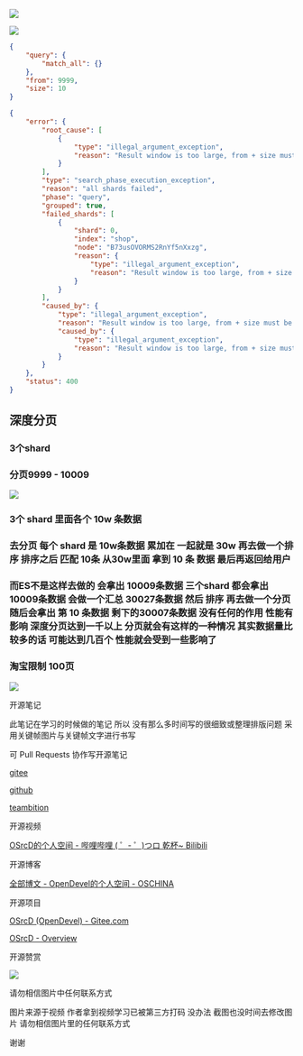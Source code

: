 

![](https://tcs.teambition.net/storage/3121b6b0043895234de465452e6a6851f8ad?Signature=eyJhbGciOiJIUzI1NiIsInR5cCI6IkpXVCJ9.eyJBcHBJRCI6IjU5Mzc3MGZmODM5NjMyMDAyZTAzNThmMSIsIl9hcHBJZCI6IjU5Mzc3MGZmODM5NjMyMDAyZTAzNThmMSIsIl9vcmdhbml6YXRpb25JZCI6IiIsImV4cCI6MTYxMDcwMjY1MCwiaWF0IjoxNjEwMDk3ODUwLCJyZXNvdXJjZSI6Ii9zdG9yYWdlLzMxMjFiNmIwMDQzODk1MjM0ZGU0NjU0NTJlNmE2ODUxZjhhZCJ9.QOKVRspueQKtYbiiw2n25vxIHJma3r02iBvOHxTfWmU&download=2020-09-17%20175556.png "")

![](https://tcs.teambition.net/storage/3121cead397d5f3d9da1559993cd11e0c638?Signature=eyJhbGciOiJIUzI1NiIsInR5cCI6IkpXVCJ9.eyJBcHBJRCI6IjU5Mzc3MGZmODM5NjMyMDAyZTAzNThmMSIsIl9hcHBJZCI6IjU5Mzc3MGZmODM5NjMyMDAyZTAzNThmMSIsIl9vcmdhbml6YXRpb25JZCI6IiIsImV4cCI6MTYxMDcwMjY1MCwiaWF0IjoxNjEwMDk3ODUwLCJyZXNvdXJjZSI6Ii9zdG9yYWdlLzMxMjFjZWFkMzk3ZDVmM2Q5ZGExNTU5OTkzY2QxMWUwYzYzOCJ9.zFUaf1EetQfSimy-HxJGS8iFIlDCQS0oeFvbtB37_w4&download=image.png "")

```json
{
    "query": {
        "match_all": {}
    },
    "from": 9999,
    "size": 10
}

```

```json
{
    "error": {
        "root_cause": [
            {
                "type": "illegal_argument_exception",
                "reason": "Result window is too large, from + size must be less than or equal to: [10000] but was [10009]. See the scroll api for a more efficient way to request large data sets. This limit can be set by changing the [index.max_result_window] index level setting."
            }
        ],
        "type": "search_phase_execution_exception",
        "reason": "all shards failed",
        "phase": "query",
        "grouped": true,
        "failed_shards": [
            {
                "shard": 0,
                "index": "shop",
                "node": "B73usOVORMS2RnYf5nXxzg",
                "reason": {
                    "type": "illegal_argument_exception",
                    "reason": "Result window is too large, from + size must be less than or equal to: [10000] but was [10009]. See the scroll api for a more efficient way to request large data sets. This limit can be set by changing the [index.max_result_window] index level setting."
                }
            }
        ],
        "caused_by": {
            "type": "illegal_argument_exception",
            "reason": "Result window is too large, from + size must be less than or equal to: [10000] but was [10009]. See the scroll api for a more efficient way to request large data sets. This limit can be set by changing the [index.max_result_window] index level setting.",
            "caused_by": {
                "type": "illegal_argument_exception",
                "reason": "Result window is too large, from + size must be less than or equal to: [10000] but was [10009]. See the scroll api for a more efficient way to request large data sets. This limit can be set by changing the [index.max_result_window] index level setting."
            }
        }
    },
    "status": 400
}

```

## 深度分页

### 3个shard

### 分页9999 - 10009

![](https://tcs.teambition.net/storage/31215f48ada9dd9ba48ad76317024b9bf50a?Signature=eyJhbGciOiJIUzI1NiIsInR5cCI6IkpXVCJ9.eyJBcHBJRCI6IjU5Mzc3MGZmODM5NjMyMDAyZTAzNThmMSIsIl9hcHBJZCI6IjU5Mzc3MGZmODM5NjMyMDAyZTAzNThmMSIsIl9vcmdhbml6YXRpb25JZCI6IiIsImV4cCI6MTYxMDcwMjY1MCwiaWF0IjoxNjEwMDk3ODUwLCJyZXNvdXJjZSI6Ii9zdG9yYWdlLzMxMjE1ZjQ4YWRhOWRkOWJhNDhhZDc2MzE3MDI0YjliZjUwYSJ9.5D539gDMyxFv0nhzbte4Y9LWoss-n9VH2hEMFuFRjzI&download=image.png "")

### 3个 shard 里面各个 10w 条数据

### 去分页 每个 shard 是 10w条数据 累加在 一起就是 30w  再去做一个排序 排序之后 匹配 10条 从30w里面 拿到 10 条 数据 最后再返回给用户 

### 而ES不是这样去做的 会拿出 10009条数据  三个shard 都会拿出10009条数据 会做一个汇总 30027条数据 然后 排序 再去做一个分页 随后会拿出 第 10 条数据  剩下的30007条数据 没有任何的作用 性能有影响 深度分页达到一千以上 分页就会有这样的一种情况 其实数据量比较多的话 可能达到几百个 性能就会受到一些影响了 

### 淘宝限制 100页

![](https://tcs.teambition.net/storage/31219227f6ad829e19e75e92d054ec827f78?Signature=eyJhbGciOiJIUzI1NiIsInR5cCI6IkpXVCJ9.eyJBcHBJRCI6IjU5Mzc3MGZmODM5NjMyMDAyZTAzNThmMSIsIl9hcHBJZCI6IjU5Mzc3MGZmODM5NjMyMDAyZTAzNThmMSIsIl9vcmdhbml6YXRpb25JZCI6IiIsImV4cCI6MTYxMDcwMjY1MCwiaWF0IjoxNjEwMDk3ODUwLCJyZXNvdXJjZSI6Ii9zdG9yYWdlLzMxMjE5MjI3ZjZhZDgyOWUxOWU3NWU5MmQwNTRlYzgyN2Y3OCJ9.b9WP4Kh3EN8UQJ6D0uLzV8kiWO1rR6CaZWkR0vnsQ7A&download=image.png "")







开源笔记

此笔记在学习的时候做的笔记 所以 没有那么多时间写的很细致或整理排版问题 采用关键帧图片与关键帧文字进行书写 

可 Pull Requests 协作写开源笔记

[gitee](https://gitee.com/opendevel/java-for-linux)

[github](https://github.com/OSrcD/java-for-linux)

[teambition](https://www.teambition.com/project/5ff1a6330b58d3e798744991?from=invite)

开源视频

[OSrcD的个人空间 - 哔哩哔哩 ( ゜- ゜)つロ 乾杯~ Bilibili](https://space.bilibili.com/77266754)

开源博客

[全部博文 - OpenDevel的个人空间 - OSCHINA](https://my.oschina.net/u/4675154?tab=newest&catalogId=0)

开源项目

[OSrcD (OpenDevel) - Gitee.com](https://gitee.com/OpenDevel)

[OSrcD - Overview](https://github.com/OSrcD)

开源赞赏

![](https://tcs.teambition.net/storage/3121aed56e96d914e1046f3b498b493ce232?Signature=eyJhbGciOiJIUzI1NiIsInR5cCI6IkpXVCJ9.eyJBcHBJRCI6IjU5Mzc3MGZmODM5NjMyMDAyZTAzNThmMSIsIl9hcHBJZCI6IjU5Mzc3MGZmODM5NjMyMDAyZTAzNThmMSIsIl9vcmdhbml6YXRpb25JZCI6IiIsImV4cCI6MTYxMDcwMjY1MCwiaWF0IjoxNjEwMDk3ODUwLCJyZXNvdXJjZSI6Ii9zdG9yYWdlLzMxMjFhZWQ1NmU5NmQ5MTRlMTA0NmYzYjQ5OGI0OTNjZTIzMiJ9.zwduXdt9Slcrj3bqL5Pc9fk6OmIT1p3UGOwaRQpodcg&download=image.png "")

请勿相信图片中任何联系方式

图片来源于视频 作者拿到视频学习已被第三方打码 没办法 截图也没时间去修改图片 请勿相信图片里的任何联系方式

谢谢

